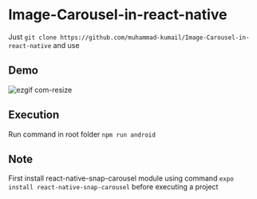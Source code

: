# Image-Carousel-in-react-native
Just `git clone https://github.com/muhammad-kumail/Image-Carousel-in-react-native` and use
## Demo
![ezgif com-resize](https://user-images.githubusercontent.com/56933027/222711434-f2d6389f-63e0-4c69-af84-c14753756168.gif)
## Execution
Run command in root folder `npm run android`
## Note 
First install react-native-snap-carousel module using command `expo install react-native-snap-carousel` before executing a project
